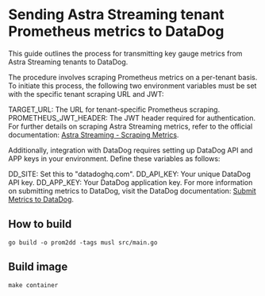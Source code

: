 # Sending Astra Streaming tenant Prometheus metrics to DataDog

This guide outlines the process for transmitting key gauge metrics from Astra Streaming tenants to DataDog.

The procedure involves scraping Prometheus metrics on a per-tenant basis. To initiate this process, the following two environment variables must be set with the specific tenant scraping URL and JWT:

TARGET_URL: The URL for tenant-specific Prometheus scraping.
PROMETHEUS_JWT_HEADER: The JWT header required for authentication.
For further details on scraping Astra Streaming metrics, refer to the official documentation: [Astra Streaming - Scraping Metrics](https://docs.datastax.com/en/streaming/astra-streaming/operations/astream-scrape-metrics.html).

Additionally, integration with DataDog requires setting up DataDog API and APP keys in your environment. Define these variables as follows:

DD_SITE: Set this to "datadoghq.com".
DD_API_KEY: Your unique DataDog API key.
DD_APP_KEY: Your DataDog application key.
For more information on submitting metrics to DataDog, visit the DataDog documentation: [Submit Metrics to DataDog](https://docs.datadoghq.com/api/latest/metrics/#submit-metrics).

## How to build
```
go build -o prom2dd -tags musl src/main.go
```

## Build image
```
make container
```